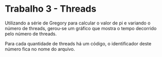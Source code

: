 # Trabalho 3 - Threads

Utilizando a série de Gregory para calcular o valor de pi e variando o número de threads, gerou-se um gráfico que mostra o tempo decorrido pelo número de threads.

Para cada quantidade de threads há um código, o identificador deste número fica no nome do arquivo.
